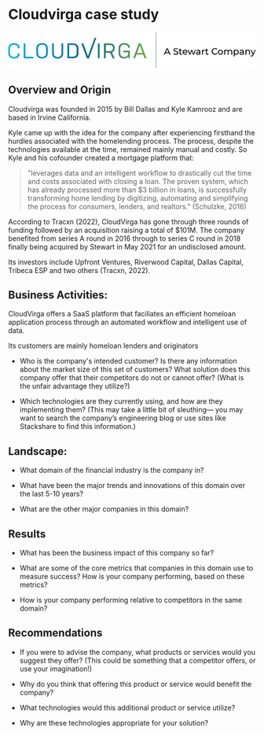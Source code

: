 # Cloudvirga case study

![CloudVirga logo](./images/CV-Stewart-horizontal-5.svg)

## Overview and Origin

Cloudvirga was founded in 2015 by Bill Dallas and Kyle Kamrooz and are based in Irvine California. 

Kyle came up with the idea for the company after experiencing firsthand the hurdles associated with the homelending process.  The process, despite the technologies available at the time, remained mainly manual and costly. So Kyle and his cofounder created a mortgage platform that:
>"leverages data and an intelligent workflow to drastically cut the time and costs associated with closing a loan. The proven system, which has already processed more than $3 billion in loans, is successfully transforming home lending by digitizing, automating and simplifying the process for consumers, lenders, and realtors." (Schulzke, 2016)

According to Tracxn (2022), CloudVirga has gone through three rounds of funding followed by an acquisition raising a total of $101M.  The company benefited from series A round in 2016 through to series C round in 2018 finally being acquired by Stewart in May 2021 for an undisclosed amount. 

Its investors include Upfront Ventures, Riverwood Capital, Dallas Capital, Tribeca ESP and two others (Tracxn, 2022).


## Business Activities:

CloudVirga offers a SaaS platform that faciliates an efficient homeloan application process through an automated workflow and intelligent use of data.

Its customers are mainly homeloan lenders and originators
* Who is the company's intended customer?  Is there any information about the market size of this set of customers?
What solution does this company offer that their competitors do not or cannot offer? (What is the unfair advantage they utilize?)

* Which technologies are they currently using, and how are they implementing them? (This may take a little bit of sleuthing–– you may want to search the company’s engineering blog or use sites like Stackshare to find this information.)


## Landscape:

* What domain of the financial industry is the company in?

* What have been the major trends and innovations of this domain over the last 5-10 years?

* What are the other major companies in this domain?


## Results

* What has been the business impact of this company so far?

* What are some of the core metrics that companies in this domain use to measure success? How is your company performing, based on these metrics?

* How is your company performing relative to competitors in the same domain?


## Recommendations

* If you were to advise the company, what products or services would you suggest they offer? (This could be something that a competitor offers, or use your imagination!)

* Why do you think that offering this product or service would benefit the company?

* What technologies would this additional product or service utilize?

* Why are these technologies appropriate for your solution?
